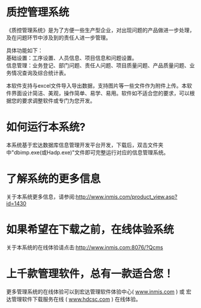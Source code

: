 # 质控管理系统

《质控管理系统》是为了方便一些生产型企业，对出现问题的产品做进一步处理，及在问题环节中涉及到的责任人进一步管理。 

具体功能如下：  
基础设置：工序设置、人员信息、项目信息和问题设置。   
信息管理：业务登记、部门问题、责任人问题、项目质量问题、产品质量问题、业务情况查询及综合统计表。 

本软件支持与excel文件导入导出数据，支持图片等一些文件作为附件上传。本软件界面设计简洁、美观，操作简单、易学、易用。软件如不适合您的要求，可以根据您的要求调整软件或专门为您开发。

# 如何运行本系统?

本系统基于宏达数据库信息管理开发平台开发，下载后，双击文件夹中"dbimp.exe(或Hadp.exe)"文件即可完整运行对应的信息管理系统。

# 了解系统的更多信息

关于本系统更多信息，请参阅:http://www.inmis.com/product_view.asp?id=1430

# 如果希望在下载之前，在线体验系统

关于本系统的在线体验请点击:http://www.inmis.com:8076/?Qcms

# 上千款管理软件，总有一款适合您！

更多管理系统的在线体验可以到宏达管理软件体验中心( www.inmis.com ) 或 宏达管理软件下载服务在线 ( www.hdcsc.com ) 在线体验。

